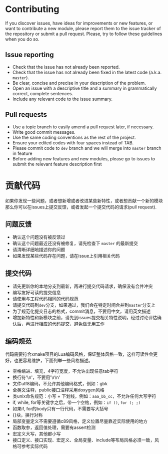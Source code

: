 # Contributing

If you discover issues, have ideas for improvements or new features, or
want to contribute a new module, please report them to the
issue tracker of the repository or submit a pull request. Please,
try to follow these guidelines when you do so.

## Issue reporting

* Check that the issue has not already been reported.
* Check that the issue has not already been fixed in the latest code
  (a.k.a. `master`).
* Be clear, concise and precise in your description of the problem.
* Open an issue with a descriptive title and a summary in grammatically correct,
  complete sentences.
* Include any relevant code to the issue summary.

## Pull requests

* Use a topic branch to easily amend a pull request later, if necessary.
* Write good commit messages.
* Use the same coding conventions as the rest of the project.
* Ensure your edited codes with four spaces instead of TAB.
* Please commit code to `dev` branch and we will merge into `master` branch in feature
* Before adding new features and new modules, please go to issues to submit the relevant feature description first

# 贡献代码

如果你发现一些问题，或者想新增或者改进某些新特性，或者想贡献一个新的模块
那么你可以在issues上提交反馈，或者发起一个提交代码的请求(pull request).

## 问题反馈

* 确认这个问题没有被反馈过
* 确认这个问题最近还没有被修复，请先检查下 `master` 的最新提交
* 请清晰详细地描述你的问题
* 如果发现某些代码存在问题，请在issue上引用相关代码

## 提交代码

* 请先更新你的本地分支到最新，再进行提交代码请求，确保没有合并冲突
* 编写友好可读的提交信息
* 请使用与工程代码相同的代码规范
* 请提交代码到`dev`分支，如果通过，我们会在特定时间合并到`master`分支上
* 为了规范化提交日志的格式，commit消息，不要用中文，请用英文描述
* 增加新特性和新模块之前，请先到issues提交相关特性说明，经过讨论评估确认后，再进行相应的代码提交，避免做无用工作

## 编码规范

代码需要符合xmake项目的Lua编码风格，保证整体风格一致，这样可读性会更好，也更容易维护，下面列举一些风格描述。

* 空格缩进、填充，4字符宽度，不允许出现任意tab字符
* 换行符'\n'，不要用'\r\n'
* 文件utf8编码，不允许其他编码格式，例如：gbk
* 全英文注释，public接口注释采用doxygen风格
* 类unix命名规范：小写 + 下划线，例如：`aaa_bb_cc`，不允许任何大写字符
* if, while, for等关键字之后，带一个空格，例如：`if ()`, `for (; ;)`
* 如果if, for的body只有一行代码，不需要写大括号
* {}块，换行对称
* 局部变量定义不需要遵循c89风格，定义位置尽量靠近实际使用的地方
* 函数取参，返回值处理，需要有assert检测
* 宏定义大写，其他都小写
* 接口定义、接口实现、宏定义、全局变量、include等布局风格必须一致，风格可参考实际代码



